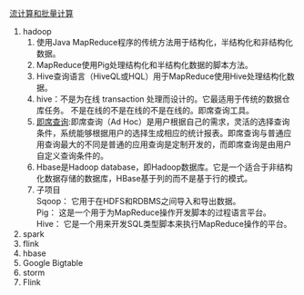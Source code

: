 [流计算和批量计算](https://juejin.im/post/5d763437f265da03b215605b)     
1. hadoop    
    1. 使用Java MapReduce程序的传统方法用于结构化，半结构化和非结构化数据。   
    1. MapReduce使用Pig处理结构化和半结构化数据的脚本方法。     
    1. Hive查询语言（HiveQL或HQL）用于MapReduce使用Hive处理结构化数据。   
    1. hive：不是为在线 transaction 处理而设计的。它最适用于传统的数据仓库任务。 不是在线的不是在线的不是在线的。即席查询工具。         
    1. [即席查询](https://baike.baidu.com/item/%E5%8D%B3%E5%B8%AD%E6%9F%A5%E8%AF%A2):即席查询（Ad Hoc）是用户根据自己的需求，灵活的选择查询条件，系统能够根据用户的选择生成相应的统计报表。即席查询与普通应用查询最大的不同是普通的应用查询是定制开发的，而即席查询是由用户自定义查询条件的。        
    1. Hbase是Hadoop database，即Hadoop数据库。它是一个适合于非结构化数据存储的数据库，HBase基于列的而不是基于行的模式。      
    1. 子项目       
        Sqoop： 它用于在HDFS和RDBMS之间导入和导出数据。          
        Pig： 这是一个用于为MapReduce操作开发脚本的过程语言平台。    
        Hive： 它是一个用来开发SQL类型脚本来执行MapReduce操作的平台。     
1. spark       
1. flink    
1. hbase    
1. Google Bigtable    
1. storm
1. Flink   
